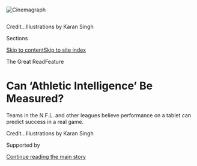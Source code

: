 <div id="app">

<div>

<div>

<div>

</div>

<div data-aria-hidden="false">

<div id="site-content" data-role="main">

<div>

<div class="css-1aor85t" style="opacity:0.000000001;z-index:-1;visibility:hidden">

<div class="css-1hqnpie">

<div class="css-epjblv">

<span class="css-z6pdnw">Can ‘Athletic Intelligence’ Be
Measured?</span>

</div>

<div class="css-k008qs">

<div class="css-1iwv8en">

<span class="css-18z7m18"></span>

<div>

<div>

</div>

</div>

</div>

<span class="css-1n6z4y">https://nyti.ms/3gT3GPz</span>

<div class="css-1705lsu">

<div class="css-4xjgmj">

<div class="css-4skfbu" data-role="toolbar" data-aria-label="Social Media Share buttons, Save button, and Comments Panel with current comment count" data-testid="share-tools">

  - 
  - 
  - 
  - 
    
    <div class="css-6n7j50">
    
    </div>

  - 
  - 

</div>

</div>

</div>

</div>

</div>

</div>

<div class="css-11qgg8s">

</div>

<div id="fullBleedHeaderContent">

<div class="css-n4ws9g">

<div class="sizeFull css-pvifa0">

<div class="css-14houu5" style="width:100%;overflow:hidden">

<div class="css-122y91a">

![Cinemagraph](https://static01.graylady3jvrrxbe.onion/images/2020/09/30/magazine/30mag-aiq/30mag-aiq-mediumSquareAt3X.jpg)

</div>

</div>

<span class="css-ach9cc e1z0qqy90" itemprop="copyrightHolder"><span class="css-1ly73wi e1tej78p0">Credit...</span><span>Illustrations
by Karan Singh</span></span>

</div>

</div>

<div class="css-3z92zw">

<div class="css-6cn7ki">

<div class="NYTAppHideMasthead css-1bcu9v6 e1suatyy0">

<div class="section css-1o1qe8k e1suatyy2">

<div class="css-cu5p7t er09x8g0">

<div class="css-6n7j50">

</div>

<span class="css-1dv1kvn">Sections</span>

[Skip to content](#site-content)[Skip to site index](#site-index)

</div>

<div class="css-10698na e1huz5gh0">

</div>

</div>

</div>

<span class="css-10ej3is ezdmqqa0">The Great Read</span>Feature

<div class="css-1sojcmr ehdk2mb0">

# Can ‘Athletic Intelligence’ Be Measured?

</div>

Teams in the N.F.L. and other leagues believe performance on a tablet
can predict success in a real
game.

</div>

</div>

<div class="css-nwzfg5 e1gnum310">

<span class="css-1f9pvn2 magazine"></span><span class="css-ach9cc e1z0qqy90" itemprop="copyrightHolder"><span class="css-1ly73wi e1tej78p0">Credit...</span><span><span>Illustrations
by Karan Singh</span></span></span>

</div>

<div id="sponsor-wrapper" class="css-1hyfx7x">

<div id="sponsor-slug" class="css-19vbshk">

Supported by

</div>

[Continue reading the main
story](#after-sponsor)

<div id="sponsor" class="ad sponsor-wrapper" style="text-align:center;height:100%;display:block">

</div>

<div id="after-sponsor">

</div>

</div>

<div class="css-1fl1393 e1gnum311">

<div class="css-18e8msd">

<div class="css-vp77d3 epjyd6m0">

<div class="css-1baulvz">

By <span class="css-1baulvz last-byline" itemprop="name">Devin
Gordon</span>

</div>

</div>

  - 
    
    <div class="css-1ea1lzw e16638kd2">
    
    Published Sept. 2, 2020Updated Sept. 4,
    2020
    
    </div>

  - 
    
    <div class="css-4xjgmj">
    
    <div class="css-pvvomx" data-role="toolbar" data-aria-label="Social Media Share buttons, Save button, and Comments Panel with current comment count" data-testid="share-tools">
    
      - 
      - 
      - 
      - 
        
        <div class="css-6n7j50">
        
        </div>
    
      - 
      - 
    
    </div>
    
    </div>

</div>

</div>

</div>

<div class="section meteredContent css-1r7ky0e" name="articleBody" itemprop="articleBody">

<div class="audioFigureHeading">

### Listen to This Article

<span class="css-16qbtva">Audio Recording by Audm</span>

</div>

<div class="css-qe9gm7">

<div>

</div>

</div>

<div class="css-1fanzo5 StoryBodyCompanionColumn">

<div class="css-53u6y8">

*To hear more audio stories from publishers like The New York Times,
download*[**](https://www.audm.com/?utm_source=nytmag&utm_medium=embed&utm_campaign=left_behind_draper)[*Audm
for iPhone or
Android*](https://www.audm.com/?utm_source=nytmag&utm_medium=embed&utm_campaign=athletic_intelligence_measured_gordon)*.*

Two N.F.L. **** draft prospects sat on a couch on the shaded patio
outside a hotel room in St. Petersburg, Fla. They were waiting to take
another test. They had only been in town a couple of days, and already
this was their sixth test. Each time it was the same routine: Go to this
room at this time, ask for this person, do whatever he tells you. No one
said what the tests were for, and so far the prospects had never been
told how they did.

The day was a snowbird special for midwinter Florida: hot but not too
hot, humid but not too humid. It was January 2019, and the athletes were
in Florida for the 94th annual East-West Shrine Bowl, a college All-Star
game of sorts whose relevance has been ebbing for years, to the point of
becoming more of a weeklong scouting session with a football game tacked
onto the end. By Saturday’s kickoff, at Tropicana Field, most of the
agents and N.F.L. scouts would be gone.

The real action happened during the week, at the TradeWinds Island Grand
hotel, a sprawling, labyrinthine family resort built on St. Pete Beach
in 1985, seemingly by a pirate with vertigo. Eight prospects were
already stuffed inside the hotel room, pre-pandemic style, taking the
test. Wearing earbuds, their college-issue gear and athlete-casual socks
and slides, they all quietly tap-tapped away on iPads. The test proctors
had dragged the couch outside the previous afternoon, when it got
superhot and the bouquet inside the room got too ripe. The two players
out on the couch sat slumped, checking their phones, waiting in that
unhurried, half-awake way of exceptional athletes in recharging mode.

Player 1 was a wide receiver from Princeton named Jesper Horsted, a
classic possession receiver who’s gritty, a little too big for the
position, a little too slow, but someone who just knows how to get open.
Player 2 was a taciturn 325-pound offensive lineman the size of a
telecom satellite named Olisaemeka (Oli) Udoh. He came from Elon
College, a small school in North Carolina. Neither Horsted nor Udoh had
ever played on national TV or in a bowl game. They were just hoping to
be drafted in a few months’ time. Only one of them would be.

</div>

</div>

<div class="css-1fanzo5 StoryBodyCompanionColumn">

<div class="css-53u6y8">

The door to the hotel room opened a crack, and Scott Goldman, co-creator
of the Athletic Intelligence Quotient, or A.I.Q., slipped out onto the
patio. “Gentlemen,” he said cheerfully, “how are you?” He asked where
they were from, what positions they played, how many tests they had
taken so far that week and apologized for putting them through yet
another one. Then he unspooled his standard introduction to the A.I.Q.
“The test measures sport-specific cognitive abilities,” he began,
“like how you see the playing field, reaction time. If you think of
sports as an unsolvable puzzle, this is just how you go about solving
it.”

This was Day 2 of data capture for the A.I.Q. team — another eight hours
of sitting out here on the couch or inside the sweat lodge. But Goldman,
who is 46, with a square head and a voice like a chipper Joe Pesci, was
as bright as the St. Pete sun. Data capture\! He loves this part. Every
so often someone will try a strategy he never imagined. Brains are
fascinating that way. Goldman and his business partner, Jim Bowman, a
cognitive psychologist who specializes in test construction — a
self-described “assessment nerd,” with a vast library of old diagnostic
tests stashed in his attic — have been administering their test since
2012. More than 6,000 pro athletes across various sports have taken the
A.I.Q. so far, including a vast majority of players currently in the
N.F.L., whether they know it or not.

According to Goldman, their A.I.Q. business topped seven figures in
earnings for the first time in 2017. And yet Bowman, who built the test,
still works full time as a district psychologist in the public-school
system in Great Neck, N.Y., on Long Island, and he has no intentions of
quitting. For Bowman, this started as a night job, and now it’s a
considerably more lucrative one. For Goldman, it’s pretty much all
A.I.Q. He and his deputy, Alex Auerbach, the company’s first and only
employee, spend the months following the college-football season hopping
from one showcase game to another, culminating with a trip to the annual
N.F.L. Draft Combine in April in Indianapolis, where they test the
remaining 400 or so prospects in each class.

Horsted and Udoh were up next, but first Goldman asked if they had any
questions. Udoh did: “Do teams really use this test?”

Goldman explained that he was here on behalf of the Miami Dolphins, who
had dispatched him to survey this draft class, but that several more
N.F.L. franchises are A.I.Q. clients, who buy tests results à la carte,
cherry-picking the prospects who interest them. (A single report costs
$300, and unlimited access costs $100,000 a year for the N.F.L. and
$25,000 for the N.B.A., because it has a much smaller pool of players.)
Goldman didn’t tell Udoh and Horsted who his other clients were, but
they included the Seattle Seahawks, the Atlanta Falcons, the New York
Jets and the Detroit Lions. (The Lions have also hired him separately as
the team’s sports psychologist for the 2020 season.)

</div>

</div>

<div class="css-1fanzo5 StoryBodyCompanionColumn">

<div class="css-53u6y8">

In a few months, he would give the same spiel to N.B.A. prospects on
behalf of the Golden State Warriors, the Minnesota Timberwolves and the
Washington Wizards, and a few months after that to the Toronto Blue
Jays, in Major League Baseball. The University of Michigan uses the
A.I.Q. a lot — Goldman lives in Ann Arbor — as does the University of
Arizona, where he used to work in the sports-psychology department.
“It’s fascinating — it’s a component of our process that we truly
believe in,” says Larry Harris, the Warriors’ assistant general manager.
“I can tell you that a lot of teams are looking at Scott and what
they’re doing. We’re not the first, and we’re not going to be the
last.”

Adam Gase first learned about the A.I.Q. in 2016, during his three-year
stint coaching the Miami Dolphins, and he describes it as love at first
sight, like getting a football version of Lasik surgery. Gase, who now
coaches the New York Jets, is intense and excitable and, like most
N.F.L. coaches, impatient. According to the American Psychological
Association’s guideline for test instruments, the A.I.Q.’s data set is
sufficiently robust to draw valid conclusions about whether it works.
But there’s a difference between strong correlations and established
science, and football coaches can’t wait five years for an advantage to
be empirically proven and then peer-reviewed. There’s little academic
research to support the read-option offense, either.

So Gase put Goldman through a test of his own, grilling him about fringe
Dolphins who took the A.I.Q. but hadn’t even made the team yet. “Guys
there was no way he knew anything about,” Gase told me. Goldman had
never seen them play. All he had were their A.I.Q. scores. His capacity
to turn raw data into the vernacular of pro football, though, startled
the head coach.

“He’d say, ‘I bet you this guy struggles to learn’” the playbook, Gase
said. “Or, ‘This guy takes a second — like, if he’s a punt returner, he
probably runs back and forth because he can’t figure out where to go,
but when he does go, it’s impressive.’ Just all these things about
players that he should not have known. I mean, he was nailing them.”

Before Goldman led Udoh and Horsted inside, he emphasized that the
A.I.Q. was not built to be a crystal ball. What it purports to offer
instead is more like a comprehensive user’s manual to an elite athlete’s
brain. It’s a 10-part test, and scoring “well” on any single part
doesn’t preordain greatness, nor does scoring poorly mean failure.
Some players score highly across the board; some have peaks and valleys.
Your scores might show you’re an athletic savant in several cognitive
areas but not the ones your position demands. The A.I.Q. might expose
your weaknesses, but it might also give your team a head start on how to
overcome them.

Goldman’s business style is to underpromise and overdeliver, a tactic
that matches what seems to be his scientific cautiousness, and he takes
care to remind his subjects that the A.I.Q. is still in the
data-gathering stage. But so far, he says, there is a strong
relationship between high test scores across the board — a full-scale
score — and the thing athletes care about most: playing time. “People
with higher A.I.Q. scores tend to get on the field sooner,” Goldman told
them. “They tend to start more in their rookie years, and then they also
tend to have longer careers.”

</div>

</div>

<div class="css-1fanzo5 StoryBodyCompanionColumn">

<div class="css-53u6y8">

Any more questions? No? He clapped his hands and led them
inside.

</div>

</div>

![<span class="css-cch8ym"><span class="css-1dv1kvn">Credit</span><span class="css-ach9cc e1z0qqy90" itemprop="copyrightHolder"><span class="css-1ly73wi e1tej78p0">Credit...</span><span>Illustrations
by Karan
Singh</span></span></span>](https://static01.graylady3jvrrxbe.onion/images/2020/09/30/magazine/30mag-aiq-02/30mag-aiq-02-mediumSquareAt3X.jpg)

<div class="css-1fanzo5 StoryBodyCompanionColumn">

<div class="css-53u6y8">

**Evaluating athletic talent** is like playing football in a thick fog.
The object is to isolate raw ability from the countless variables that
impact performance — to separate the “smart” ones from the “dumb” ones,
the team leaders from the time bombs, and maybe even find a hidden jewel
whose “intangibles” can’t be measured with a stopwatch. But in football
especially, this is next to impossible, because in football nothing
happens in isolation.

To illustrate the challenge, Goldman brought up a conundrum in the 2019
N.F.L. draft class: a wide receiver from a major conference and a
physical paragon, Goldman said, who missed a significant portion of his
college career because of injuries and was now leaving early to enter
the draft. His statistics were gaudy, but his game tape was limited, and
when he did play, he seemed to run only a few basic routes. Was that
because he couldn’t handle more complexity? Or because his quarterback
couldn’t? Maybe his coach preferred to run the ball. Maybe the receiver
was a football virtuoso, but his coaches had no idea how to reach him or
had never really tried. Maybe it was the injury he was playing through.
Maybe, maybe, maybe.

Each of the various tests administered to draft prospects measure
different things, but their core purpose is the same: eliminating the
maybes or at least reducing them to a tolerable minimum. There is the
“work habits” test, full of questions like “Do you write a paper the
night before it’s due, or do you plan ahead?” There are a pair of
personality tests — highly subjective, situation-dependent. You might be
calm as a pond under test conditions, but what about when your coach
screams at you or after you get rich? There is the N.F.L.’s own in-house
I.Q. test, a broad, catchall exam called the Player Assessment Test, or
P.A.T., which is a dubious name for a football test, considering that
acronym is already taken for this sport.

The test was designed in 2013 by a psychology professor from Baruch
College and a human-resources management professor from Marymount
University, and now their firm, Siena Consulting, has a deal with the
N.F.L. to administer it during the draft process. According to Michael
Signora, the N.F.L.’s senior vice president of football and
international communications, every team receives the full batch of
P.A.T. scores for every draft class. Whether they look at them or not is
a different matter. None of the N.F.L. sources I spoke with for this
article expressed any use for them. Leonard Zaichkowsky, a retired
Boston University professor of sports psychology and psychometrics and
co-author of “The Playmaker’s Advantage: How to Raise Your Mental Game
to the Next Level,” says that he has been asking the N.F.L. about the
P.A.T. for years without success. “It’s highly guarded,” he says. “And
it’s unfortunate, because there could be useful information that they’re
gathering.”

And then, of course, everyone takes the Wonderlic. If you follow sports,
you’ve heard of the Wonderlic: an intelligence test graded on a scale
from 1 to 50. It was created in 1937 by a Northwestern University
psychology graduate named Eldon (Al) Wonderlic and based on the brain
science of 1937. Wonderlic Inc., now under the third generation of
family leadership, offers a broad assortment of workplace-related
diagnostics that are still widely administered across corporate America.
The test that N.F.L. players take has been updated over the years, but
it remains basically the same test — pencil and paper, 50 questions in
12 minutes. An entire brain reduced to a single number. [You can take a
version of the Wonderlic online right
now](https://beatthewonderlic.com/take-a-free-wonderlic-test-online/).
In 2016, Sports Illustrated published a sample question: “Are the
following two words similar, contradictory, or not related?
Aghast/Unsurprised.”

The N.F.L.’s history with the Wonderlic began in a vegetable garden
outside Chicago in 1975. The Dallas Cowboys’ head coach, Tom Landry,
just happened to be driving by when he spotted Wonderlic’s headquarters;
recognizing the name, he pulled into the parking lot. Charlie Wonderlic,
who runs the company today, has no idea what Landry was doing in
suburban Chicago. “It’s the story that’s been passed down for 45 years,”
he told me. “I don’t know all the details. I just know he wasn’t headed
directly there.” Landry was a Texas type — lean, laconic, coached games
in a gray suit and a fedora — and he was already a legend by this point.
So when Landry walked into the lobby and asked to speak to the man in
charge, Al led him to Wonderlic’s vegetable garden for a quick
psychology seminar.

From Landry and the Cowboys, the Wonderlic spread to the N.F.L. Combine.
A single flat score is functionally useless for N.F.L. front offices,
but for decades that one score was all they had. The scores were
supposed to be confidential, but they leaked out all the time, and an
unsettling pattern began to emerge: White quarterbacks drew headlines
for sky-high scores, and Black quarterbacks who scored in the single
digits received similar attention. Arguably the player most associated
with the Wonderlic is the former University of Texas quarterback Vince
Young, who reportedly scored a 6 ahead of the 2006 draft — a clear
harbinger of a future N.F.L. flop, according to the Wonderlic. The
Tennessee Titans still drafted him third over all, though, and he was
named A.F.C. Rookie of the Year in 2006, before soon losing his place in
the league. The Wonderlic is far from the only reason that the
quarterback position (supposedly the “hardest” to master) was almost
exclusively white for decades or why skill positions like running back,
wide receiver and cornerback (the “easiest”) were even more exclusively
Black. For much of the N.F.L.’s recent history, though, it has supplied
bigoted coaches and G.M.s all the rationale they needed to reinforce
their biases.

</div>

</div>

<div class="css-1fanzo5 StoryBodyCompanionColumn">

<div class="css-53u6y8">

The league is changing fast. The N.F.L.’s best quarterback right now and
the reigning Super Bowl M.V.P., the Kansas City Chiefs’ Patrick Mahomes,
is Black, and the Carolina Panthers’ Christian McCaffrey, who may be the
N.F.L.’s best running back, is white. Thanks in large part to the
embrace of data and improvements in understanding how the brain works,
the number of people in the N.F.L. who accept dumb stuff is now in
gradual decline. “We are evolving so much, I believe, as a league in
understanding that there are racial biases, and it’s imperative that we
limit them as much as possible,” says Thomas Dimitroff, the general
manager of the Atlanta Falcons, who is in the midst of rebuilding his
roster with increasing help from the A.I.Q. “It’s important to us that
we’re approaching it in the right way, so we are always trying to find
the test that has no bias.”

Goldman and Bowman say they constantly recalibrate the A.I.Q. so that it
generates useful results from any athlete, in any sport, no matter what
language they speak, whether they grew up wealthy in Alabama or poor in
Switzerland. “If we do a race comparison, it’s not like white people
score higher than African-Americans on our test,” Goldman says. “They
don’t. In fact, they’re equivalent. It’s nullified.” Historically,
intelligence tests have been riddled with all kinds of biases, some of
them pernicious, some that would never cross your mind. “I grew up in
New Mexico,” Goldman told me, “and I remember on one test they would
say, ‘What is a schooner?’ Which is a boat. I lived in New Mexico. I
didn’t know what a schooner was.”

The A.I.Q.’s efficacy depends on its capacity to isolate cognitive
ability from “acquired knowledge.” Many of the abilities typically
regarded as “intelligence” are actually acquired knowledge. Mnemonic
devices are acquired knowledge. Schooner awareness is acquired
knowledge. In the field of intelligence testing for athletics, acquired
knowledge is the enemy, and it must be eliminated, or at least
minimized, for the test to be reliable. Otherwise, according to Goldman,
“it’s just testing your ability to take a test.” I.Q. tests have often
measured privilege as much as intelligence. If you grew up in poverty or
an immigrant community, the tests might as well have been written in
another language.

Bowman designed each of the A.I.Q.’s 10 sections to have the vaguest
feel of sportiness without drawing on acquired knowledge. One section,
for instance, measures navigational and spatial awareness; the task is
to navigate a grid dotted with obstacles in as few moves (taps) as
possible. “This is the GPS,” Goldman says. “Your ability to find the
most efficient route from Point A to Point B.” For a running back, it
might evoke searching for holes in the offensive and defensive lines. A
linebacker might have the sense of hunting a path to the quarterback.
For basketball players, it’s a path to the basket; for soccer players, a
route to the goal. Another section consists of a square grid filled with
patterned glyphs; the goal is to spot three particular glyphs as quickly
and accurately as possible. “A ‘Where’s Waldo’ task,” Goldman calls it.
“It’s really about locating minute details in a crowded field.” In
cognitive terms, it measures pattern recognition, rapid decision-making
and long-term information retrieval — crucial abilities for quarterbacks
who must survey the field and spot receivers in time to get them the
ball. If you’re always the last one to find Waldo, chances are you would
make a lousy N.F.L. quarterback.

An athlete’s A.I.Q. report consists of a “full scale” score, which tends
to fall between 70 at the low end and 130 at the high end, and 10
subscores, each of which measures a particular cognitive ability. A
full-scale score, Goldman told me, is the closest to a conventional I.Q.
score, or a Wonderlic score — pretty useless, in other words. “I like to
think of this as country, states, cities,” he said: The information
becomes richer as you get closer to ground level. A key appeal of the
A.I.Q. rests in its promise to expose bias, force you to face the facts
about yourself, something I experienced firsthand when I took the test.
I’ve never played in the N.F.L., so for the purposes of the exercise, we
pretended I was a quarterback. Easy enough: I grew up pretending to be a
quarterback, specifically [the Miami Dolphins’ Hall of Famer Dan
Marino.](https://www.nfl.com/videos/miami-dolphins-quarterback-dan-marino-career-highlights-nfl-legends-436975)
Stoic in the pocket, computer-brained, decisive, a human laser
> show.

> ## A key appeal of the A.I.Q. rests in its promise to expose bias, forcing you to face the facts about yourself.

It turns out I’m the opposite of Dan Marino. My full-scale score was a
needless reminder of my cognitive mediocrity, and my
information-retrieval scores were so bad that Goldman struggled to put a
sunny spin on them. If my coach rewrites the playbook on Thursday, he
predicted, I will not remember it on Sunday. If you give me four passing
options on a play, I will forget two. What I have instead is the
textbook brain of a scrambling QB. “Fluid in live time, creative,”
Goldman said. “You can improvise.” A smart coach, he explained, would
create offensive schemes to take advantage of what I can do (“put this
guy in open space and let him just go create chaos”) rather than force
me to do what I cannot (remember stuff).

</div>

</div>

<div class="css-1fanzo5 StoryBodyCompanionColumn">

<div class="css-53u6y8">

**Unlike me,** every single player in the N.F.L. is a genius-level
athlete in some respect, and every position requires some form of
superior cognitive ability. So maybe it’s not so surprising that Saquon
Barkley and Daniel Jones, the New York Giants’ two young emerging stars,
both crushed the A.I.Q. The gifted wideout with all the maybes, [D.K.
Metcalf,](https://www.seahawks.com/video/seahawks-wide-receiver-d-k-metcalf-college-highlights)
went in the second round to the Seahawks, an A.I.Q. client. (Goldman
permitted me to name specific players only if I received permission from
their teams.) He blossomed right away, finishing among the top three
rookie wide receivers in catches, yards and touchdowns. Udoh, the
lineman from Elon, went in the sixth round to the Minnesota Vikings, and
he made the team, but he played in only one game, the season finale, in
Week 17. Horsted, the receiver from Princeton, wasn’t drafted.

The Giants don’t use the A.I.Q., and they didn’t need it to conclude
that Saquon Barkley is good at football. Where the test really starts to
pay off, Goldman believes, is late in the draft and during the
post-draft free-agent free-for-all, which is when teams are panning for
flakes of gold. And if you’d asked the A.I.Q. after the 2019 draft to
spit back the name of the undrafted rookie most likely to start a N.F.L.
game in his first season, it would beep and whir and give you your
answer: Jesper Horsted. All the way back in January, in that hotel room
in St. Pete, the A.I.Q. spotted him, like a needle in a stack of
needles. This one. This kid.

Aside from quarterback, Goldman told me, tight end is football’s most
cognitively demanding position, because tight ends are both blockers and
pass-catchers — they must remember complex protection schemes as well as
receiving routes. And according to his A.I.Q. results, Jesper Horsted’s
brain is built for the job. His full-scale score was 111, which is very
strong, and he scored at least 100 on all 10 sections, which is very
rare, and he tested off the charts on the sections most relevant to
tight ends: “navigation” (“the ability to scan a visual field quickly
and effectively and determine the shortest route to the destination”)
plus a pair of sections that measure learning efficiency, “acquisition”
(how quickly you download information) and, my nemesis, “recall.”
Horsted scored 121 on the navigation test, 124 on acquisition and 122 on
recall.

Goldman gives players their own A.I.Q. results free, if they ask for
them, which they almost never do. Horsted did, though, right after he
finished the test. Sure, Goldman told him: “It’s your brain.” The
Chicago Bears are not A.I.Q. clients, but two weeks after the 2019
draft, the team signed Horsted as a tight end. He made a strong
impression during training camp, scoring touchdowns in each of Chicago’s
final two preseason games. Then, on the final day of camp, the Bears cut
him. Undrafted rookies pretty much always get cut. A few days later,
though, the Bears signed him to the practice squad — cannon fodder,
basically, but still. He was on the team. On Nov. 19, he was promoted to
the Bears’ active roster. Four days later, in his first N.F.L. game, he
made his first N.F.L. catch. Four days after that, the guy ahead of him
on the depth chart was injured, and Horsted was named the Bears’
starting tight end.

People with higher A.I.Q. scores tend to get on the field sooner,
Goldman had said outside that stuffy hotel room in Florida. They tend to
start more in their rookie years, and then they also tend to have longer
careers.

**The A.I.Q. got** its start nearly 20 years ago as a two-man “pop and
pop shop,” as Goldman calls it. He and Bowman hatched the idea at the
Albert Ellis Institute, a psychotherapy training center in New York, and
during long commutes on the Long Island Railroad. When they first met in
2004, Goldman and Bowman seemed headed down different career paths.
Goldman wanted to work with pro athletes. Bowman wanted to work with
children. What they had in common, though, was a love for sports. One
night, Goldman shared an idea he was turning over in his head about
building a new kind of sports I.Q. test, one rooted in cognitive theory
and developed with the care and rigor of an academic endeavor.

The idea intrigued Bowman, but he cautioned Goldman that a test of this
sort would need “a solid theoretical base,” otherwise, Bowman explained
to me, “you can just pick and choose factors to measure.” The logical
choice, he told Goldman, was [the Cattell-Horn-Carroll Theory of
Cognitive
Abilities,](https://onlinelibrary.wiley.com/doi/full/10.1002/9781118660584.ese0431)
a composite of multiple peer-reviewed advances in the field of brain
science that represents the most current understanding of how
intelligence actually works.

</div>

</div>

<div class="css-1fanzo5 StoryBodyCompanionColumn">

<div class="css-53u6y8">

According to Dawn P. Flanagan, a professor of psychology at St. John’s
University and a leading expert in the field of intelligence assessment,
the C.H.C. “is really a taxonomy of human cognitive abilities,” and it
covers a number of abilities that “people don’t typically think of as
intelligence.” The C.H.C. breaks down “intelligence” into a minimum of
10 “broad” cognitive abilities, such as reasoning, visual processing and
short-term memory. Each broad ability comprises several “narrow”
abilities; there are more than 70 in total. The broader category of
reasoning ability includes narrower categories such as inductive
reasoning, deductive reasoning and quantitative reasoning. Something
like visual-spatial processing may not sound like conventional
intelligence, but it comes in handy if you’re a pilot or a surgeon — or
a wide receiver, whose job depends on sprinting in one direction while
looking over your shoulder in the other, with only a split second to
locate and catch an oblong shape spiraling toward you at 50 m.p.h.
through a thicket of large arms.

For the better part of a decade, Goldman and Bowman chipped away at
their secret project on nights and weekends. They put their own money
into it, each borrowing about $25,000 from their retirement savings.
Lots of N.F.L. teams have tests that evaluate individual cognitive
abilities — tap tests for reaction time, that sort of thing. A
comprehensive test like the A.I.Q., though, is “a very expensive
endeavor,” Flanagan says, and creating it properly takes a long time.
“There’s no Wal-Mart for this,” Bowman says. A critical breakthrough
came from outside their own efforts: the invention of the tablet. From
the start, Bowman knew that a paper-and-pencil test would cut into the
attention span of some athletes. Laptops, meanwhile, were too expensive
and cumbersome. IPads were a gift from the assessment gods.

There are a number of ways to measure a test’s value. One critical
factor is reliability. Are the results stable? For the A.I.Q., the
answer is yes. Another essential factor is accuracy. Does a test show
“concurrent validity” — that is, do other similar, reputable tests
show comparable results? Again, Bowman says the answer is yes. According
to his and Goldman’s research, the A.I.Q. correlates as expected with
other established measures, like the ImPACT test (Immediate
Post-Concussion Assessment and Cognitive Testing) and the Wonderlic. The
problem is, none of Wonderlic’s data shows any specific correlation with
being good or bad at football. “The abilities it measures are toward the
academic end of the intelligence spectrum, and they can be important in
a lot of jobs,” Bowman says. “It really doesn’t support its use in
athletics.” All of the N.F.L. sources I interviewed for this article
told me they pay no attention to it. “Everybody’s just very cautious of:
What does the Wonderlic test really tell me?” says Gase, the Jets head
coach. “It doesn’t give me anything.” When I shared with Charlie
Wonderlic the critical remarks from Gase and others about the test,
though, he sounded more perplexed than offended.

“Three hundred million people have taken this test,” he said. “It
works.”

The promise of the A.I.Q., meanwhile, is the radical notion that once
you stop looking at a player’s brain as a single test score and instead
as a multilayered instrument, it changes your view of the person too. So
many talented athletes have been tossed aside because they can’t
memorize a playbook, no matter how hard they try, or they got lost in a
scheme that was all wrong for their talents. The purpose of the A.I.Q.
isn’t just to identify overlooked talent; it’s to change the perception
of them as distressed assets in the first
> place.

> ## The purpose of the A.I.Q. isn’t just to identify overlooked talent; it’s to change the perception of some athletes as distressed assets in the first place.

**When Adam Gase** was hired by the Jets in early 2019, Goldman’s
pre-existing deal with the Dolphins precluded contact with a division
rival, which meant that for his first N.F.L. draft with the Jets that
April, Gase had no access to the A.I.Q. “I felt naked without it,” he
told me.

The Miami Dolphins’ exclusivity clause ended after the season, though,
so Gase and Goldman were reunited for this April’s Covid-era bizarro
draft, completed under quarantine conditions and directed via Microsoft
Teams from the basement den of the N.F.L. commissioner, Roger Goodell.
Goldman was on call for the entire week leading up to the draft. “At
grocery stores, out with his kids, in his backyard — wherever it was,
day or night, impromptu, he was very, very accessible,” Dimitroff, the
Falcons’ G.M., says. The virus lopped off the critical final weeks of
the pre-draft period, which, according to Gase and Dimitroff, only
increased the value of the data they got from the A.I.Q. And with the
pandemic threatening to upend, if not entirely wipe out, the fall
college football season, the information vacuum might be even more
pronounced in 2021. What if there’s no game tape at all?

</div>

</div>

<div class="css-1fanzo5 StoryBodyCompanionColumn">

<div class="css-53u6y8">

On draft night, the Jets used the 11th overall pick in the first round
to select [an offensive lineman from Louisville named Mekhi
Becton](https://www.youtube.com/watch?v=FEGDmXiKRgA), who is listed at
364 pounds, nearly 30 pounds heavier than William (The Refrigerator)
Perry was back in his mid-1980s prime. (“When I met him at the combine,”
Gase says of Becton, “I just remember thinking, This is a very large
person.”) When the Jets’ pick came up, Becton’s A.I.Q. results helped
reaffirm Gase’s confidence. In their one-on-one interview, Gase noticed
that Becton effortlessly recalled specific pass-blocking decisions from
his college career. He suspected Becton might have strong long-term
retrieval skills, and the A.I.Q. said so, too.

There’s an adage in football that Super Bowls are won in the off-season,
which is mostly nonsense — really, the Super Bowl is won by whichever
team keeps its elite quarterback alive long enough — but this season it
could be prophetic. N.F.L. teams that draft, teach and communicate well
always have an advantage over the league’s laggards; this season, after
a truncated spring and summer, that advantage will only grow.

One week after he recorded his first N.F.L. catch for the Bears, on Nov.
28, Jesper Horsted made his first N.F.L. start against the Detroit
Lions. Thanksgiving Day. National television. With just under five
minutes left in the third quarter, Detroit leading 17-10, the Bears
drove inside the 20-yard line, and Horsted, No. 49, lined up in the
slot. He wasn’t the first option on the play, he told me later, but when
he noticed pre-snap that he had a favorable matchup, he knew the ball
might come his way. He also knew which of the three receiving patterns
in his route tree would get him open. In other words, he made the
correct adjustment, just as the A.I.Q. predicted he would.

At the snap, Horsted ran a deep crossing route up the middle for 18
yards, making a beeline for the end zone. The Chicago quarterback,
Mitchell Trubisky, lofted a nice pass, but it was going to be a tough
catch — over the shoulder, through traffic. Twenty-seven million people
were watching at home as [Fox announcer Joe Buck made the
call.](https://twitter.com/NFL/status/1200142027486310406?s=20)

“Trubisky on first down. Floats. The pass iiis … juggled and caught for
the touchdown\! Horsted\!”

-----

Devin Gordon is a writer based in Brookline, Mass. He is the author of
“So Many Ways To Lose: The Amazin’ True Story of the New York Mets,
the Best Worst Team in Sports,” to be published March 2021.

</div>

</div>

</div>

<div>

</div>

<div>

</div>

<div>

</div>

<div>

<div id="bottom-wrapper" class="css-1ede5it">

<div id="bottom-slug" class="css-l9onyx">

Advertisement

</div>

[Continue reading the main
story](#after-bottom)

<div id="bottom" class="ad bottom-wrapper" style="text-align:center;height:100%;display:block;min-height:90px">

</div>

<div id="after-bottom">

</div>

</div>

</div>

</div>

</div>

## Site Index

<div>

</div>

## Site Information Navigation

  - [© <span>2020</span> <span>The New York Times
    Company</span>](https://help.nytimes3xbfgragh.onion/hc/en-us/articles/115014792127-Copyright-notice)

<!-- end list -->

  - [NYTCo](https://www.nytco.com/)
  - [Contact
    Us](https://help.nytimes3xbfgragh.onion/hc/en-us/articles/115015385887-Contact-Us)
  - [Work with us](https://www.nytco.com/careers/)
  - [Advertise](https://nytmediakit.com/)
  - [T Brand Studio](http://www.tbrandstudio.com/)
  - [Your Ad
    Choices](https://www.nytimes3xbfgragh.onion/privacy/cookie-policy#how-do-i-manage-trackers)
  - [Privacy](https://www.nytimes3xbfgragh.onion/privacy)
  - [Terms of
    Service](https://help.nytimes3xbfgragh.onion/hc/en-us/articles/115014893428-Terms-of-service)
  - [Terms of
    Sale](https://help.nytimes3xbfgragh.onion/hc/en-us/articles/115014893968-Terms-of-sale)
  - [Site
    Map](https://spiderbites.nytimes3xbfgragh.onion)
  - [Help](https://help.nytimes3xbfgragh.onion/hc/en-us)
  - [Subscriptions](https://www.nytimes3xbfgragh.onion/subscription?campaignId=37WXW)

</div>

</div>

</div>

</div>
